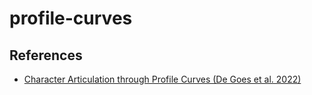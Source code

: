 # profile-curves
## References
- [Character Articulation through Profile Curves (De Goes et al. 2022)](https://graphics.pixar.com/library/ProfileMover/paper.pdf)
